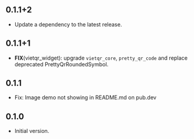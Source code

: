 ## 0.1.1+2

 - Update a dependency to the latest release.

## 0.1.1+1

 - **FIX**(vietqr_widget): upgrade `vietqr_core`, `pretty_qr_code` and replace deprecated PrettyQrRoundedSymbol.

## 0.1.1

- Fix: Image demo not showing in README.md on pub.dev

## 0.1.0

- Initial version.
